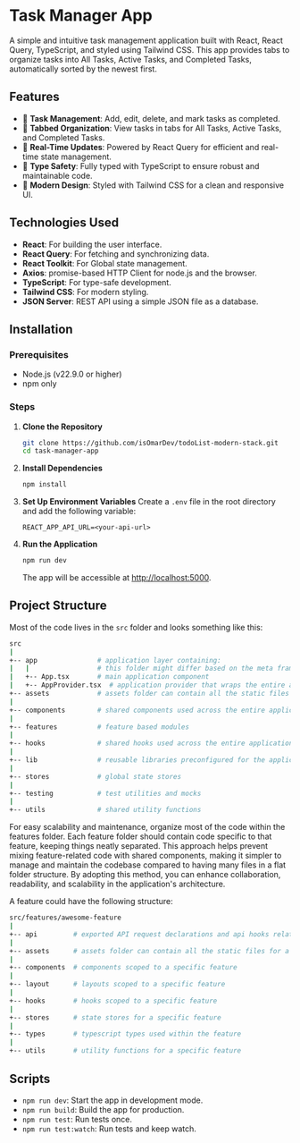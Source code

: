 # Task Manager App

A simple and intuitive task management application built with React, React Query, TypeScript, and styled using Tailwind CSS. This app provides tabs to organize tasks into All Tasks, Active Tasks, and Completed Tasks, automatically sorted by the newest first.

## Features

- 📝 **Task Management**: Add, edit, delete, and mark tasks as completed.
- 📂 **Tabbed Organization**: View tasks in tabs for All Tasks, Active Tasks, and Completed Tasks.
- 🔄 **Real-Time Updates**: Powered by React Query for efficient and real-time state management.
- 🌟 **Type Safety**: Fully typed with TypeScript to ensure robust and maintainable code.
- 🎨 **Modern Design**: Styled with Tailwind CSS for a clean and responsive UI.

## Technologies Used

- **React**: For building the user interface.
- **React Query**: For fetching and synchronizing data.
- **React Toolkit**: For Global state management.
- **Axios**: promise-based HTTP Client for node.js and the browser.
- **TypeScript**: For type-safe development.
- **Tailwind CSS**: For modern styling.
- **JSON Server**: REST API using a simple JSON file as a database.

## Installation

### Prerequisites

- Node.js (v22.9.0 or higher)
- npm only

### Steps

1. **Clone the Repository**

   ```bash
   git clone https://github.com/isOmarDev/todoList-modern-stack.git
   cd task-manager-app
   ```

2. **Install Dependencies**

   ```bash
   npm install
   ```

3. **Set Up Environment Variables**
   Create a `.env` file in the root directory and add the following variable:

   ```env
   REACT_APP_API_URL=<your-api-url>
   ```

4. **Run the Application**
   ```bash
   npm run dev
   ```
   The app will be accessible at [http://localhost:5000](http://localhost:5000).

## Project Structure

Most of the code lives in the `src` folder and looks something like this:

```sh
src
|
+-- app               # application layer containing:
|   |                 # this folder might differ based on the meta framework used
|   +-- App.tsx       # main application component
|   +-- AppProvider.tsx  # application provider that wraps the entire application with different global providers - this      might also differ based on meta framework used
+-- assets            # assets folder can contain all the static files such as images, fonts, etc.
|
+-- components        # shared components used across the entire application
|
+-- features          # feature based modules
|
+-- hooks             # shared hooks used across the entire application
|
+-- lib               # reusable libraries preconfigured for the application
|
+-- stores            # global state stores
|
+-- testing           # test utilities and mocks
|
+-- utils             # shared utility functions
```

For easy scalability and maintenance, organize most of the code within the features folder. Each feature folder should contain code specific to that feature, keeping things neatly separated. This approach helps prevent mixing feature-related code with shared components, making it simpler to manage and maintain the codebase compared to having many files in a flat folder structure. By adopting this method, you can enhance collaboration, readability, and scalability in the application's architecture.

A feature could have the following structure:

```sh
src/features/awesome-feature
|
+-- api         # exported API request declarations and api hooks related to a specific feature
|
+-- assets      # assets folder can contain all the static files for a specific feature
|
+-- components  # components scoped to a specific feature
|
+-- layout      # layouts scoped to a specific feature
|
+-- hooks       # hooks scoped to a specific feature
|
+-- stores      # state stores for a specific feature
|
+-- types       # typescript types used within the feature
|
+-- utils       # utility functions for a specific feature
```

## Scripts

- `npm run dev`: Start the app in development mode.
- `npm run build`: Build the app for production.
- `npm run test`: Run tests once.
- `npm run test:watch`: Run tests and keep watch.
